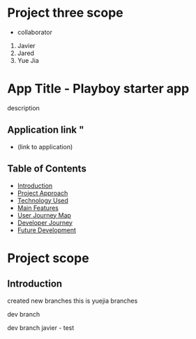 # Project three scope
- collaborator 
1) Javier 
2) Jared
3) Yue Jia

# App Title - Playboy starter app

description

## Application link "

- (link to application)

## Table of Contents
- [Introduction](#Introduction)
- [Project Approach](#project-approach)
- [Technology Used](#Technology-used)
- [Main Features](#Main-features)
- [User Journey Map](#User-Journey-Map)
- [Developer Journey](#Developer-Journey)
- [Future Development](#Future-Development)

# Project scope

## Introduction


created new branches
this is yuejia branches


dev branch

dev branch
javier - test

